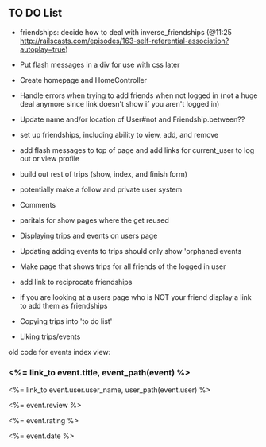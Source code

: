 ## TO DO List
* friendships: decide how to deal with inverse_friendships (@11:25 http://railscasts.com/episodes/163-self-referential-association?autoplay=true)
* Put flash messages in a div for use with css later
* Create homepage and HomeController
* Handle errors when trying to add friends when not logged in (not a huge deal anymore since link doesn't show if you aren't logged in)
* Update name and/or location of User#not and Friendship.between??

* set up friendships, including ability to view, add, and remove
* add flash messages to top of page and add links for current_user to log out or view profile


* build out rest of trips (show, index, and finish form)

* potentially make a follow and private user system

* Comments

* paritals for show pages where the get reused

* Displaying trips and events on users page

* Updating adding events to trips should only show 'orphaned events
* Make page that shows trips for all friends of the logged in user

* add link to reciprocate friendships
* if you are looking at a users page who is NOT your friend display a link to add them as friendships

* Copying trips into 'to do list'

* Liking trips/events



old code for events index view:

<div class="well">
  <h3> <%= link_to event.title, event_path(event) %> </h3>
  <%= link_to event.user.user_name, user_path(event.user) %>
  <p><%= event.review %></p>
  <p><%= event.rating %></p>
  <p><%= event.date %></p>
</div>
